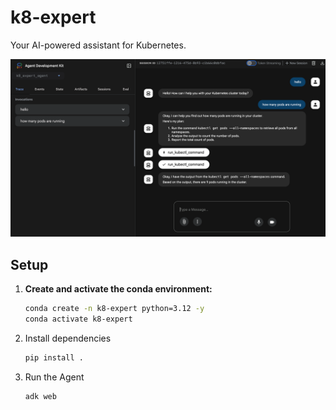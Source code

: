 # k8-expert

Your AI-powered assistant for Kubernetes.

![Demo](public/demo.png)

## Setup

1. **Create and activate the conda environment:**
   ```bash
   conda create -n k8-expert python=3.12 -y
   conda activate k8-expert
   ```

2. Install dependencies
   ```bash
   pip install .
   ```

3. Run the Agent
   ```bash
   adk web
   ```